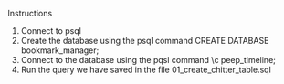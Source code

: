 Instructions

1. Connect to psql
2. Create the database using the psql command  CREATE DATABASE bookmark_manager;
3. Connect to the database using the pqsl command \c peep_timeline;
4. Run the query we have saved in the file 01_create_chitter_table.sql

